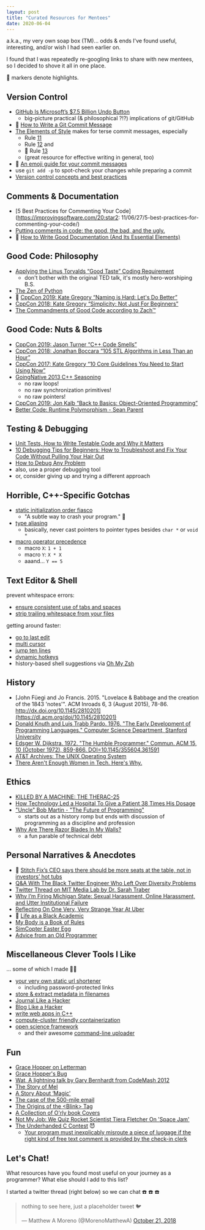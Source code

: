 ```yaml
---
layout: post
title: "Curated Resources for Mentees"
date: 2020-06-04
---
```


a.k.a., my very own soap box (TM)...
odds & ends I've found useful, interesting, and/or wish I had seen earlier on.

I found that I was repeatedly re-googling links to share with new mentees, so I decided to shove it all in one place.

:star2: markers denote highlights.

## Version Control

* [GitHub Is Microsoft’s $7.5 Billion Undo Button](https://web.archive.org/web/20180607002058/https://www.bloomberg.com/news/articles/2018-06-06/github-is-microsoft-s-7-5-billion-undo-button)
  * big-picture practical (& philosophical ?!?) implications of git/GitHub
* :star2: [How to Write a Git Commit Message](https://chris.beams.io/posts/git-commit/)
* [The Elements of Style](https://www.gutenberg.org/files/37134/37134-h/37134-h.htm) makes for terse commit messages, especially
  * Rule [11](https://www.gutenberg.org/files/37134/37134-h/37134-h.htm#Rule_11)
  * Rule [12](https://www.gutenberg.org/files/37134/37134-h/37134-h.htm#Rule_12) and
  * :star2: Rule [13](https://www.gutenberg.org/files/37134/37134-h/37134-h.htm#Rule_13)
  * (great resource for effective writing in general, too)
* :star2: [An emoji guide for your commit messages](https://gitmoji.carloscuesta.me/)
* use `git add -p` to spot-check your changes while preparing a commit
* [Version control concepts and best practices](https://homes.cs.washington.edu/~mernst/advice/version-control.html)

## Comments & Documentation

* [5 Best Practices for Commenting Your Code](https://improvingsoftware.com/20:star2: 11/06/27/5-best-practices-for-commenting-your-code/)
* [Putting comments in code: the good, the bad, and the ugly.](https://www.freecodecamp.org/news/code-comments-the-good-the-bad-and-the-ugly-be9cc65fbf83/)
* :star2: [How to Write Good Documentation (And Its Essential Elements)](https://www.sohamkamani.com/blog/how-to-write-good-documentation/)

## Good Code: Philosophy

* [Applying the Linus Torvalds “Good Taste” Coding Requirement](https://medium.com/@bartobri/applying-the-linus-tarvolds-good-taste-coding-requirement-99749f37684a)
  * don't bother with the original TED talk, it's mostly hero-worshiping B.S.
* [The Zen of Python](https://www.python.org/dev/peps/pep-0020/)
* :star2: [CppCon 2019: Kate Gregory “Naming is Hard: Let's Do Better”](https://www.youtube.com/watch?v=MBRoCdtZOYg)
* [CppCon 2018: Kate Gregory “Simplicity: Not Just For Beginners”](https://www.youtube.com/watch?v=n0Ak6xtVXno)
* [The Commandments of Good Code according to Zach™](http://zachgoldberg.com/2015/07/15/the-commandments-of-good-code-according-to-zach/)

## Good Code: Nuts & Bolts

* [CppCon 2019: Jason Turner “C++ Code Smells”](https://www.youtube.com/watch?v=f_tLQl0wLUM)
* [CppCon 2018: Jonathan Boccara “105 STL Algorithms in Less Than an Hour”](https://www.youtube.com/watch?v=2olsGf6JIkU)
* [CppCon 2017: Kate Gregory “10 Core Guidelines You Need to Start Using Now”](https://www.youtube.com/watch?v=XkDEzfpdcSg)
* [GoingNative 2013 C++ Seasoning](https://www.youtube.com/watch?v=W2tWOdzgXHA)
  * no raw loops!
  * no raw synchronization primitives!
  * no raw pointers!
* [CppCon 2019: Jon Kalb “Back to Basics: Object-Oriented Programming”](https://www.youtube.com/watch?v=32tDTD9UJCE)
* [Better Code: Runtime Polymorphism - Sean Parent](https://www.youtube.com/watch?v=QGcVXgEVMJg)


## Testing & Debugging

* [Unit Tests, How to Write Testable Code and Why it Matters](https://www.toptal.com/qa/how-to-write-testable-code-and-why-it-matters)
* [10 Debugging Tips for Beginners: How to Troubleshoot and Fix Your Code Without Pulling Your Hair Out](https://blog.hartleybrody.com/debugging-code-beginner/)
* [How to Debug Any Problem](https://hackernoon.com/how-to-debug-any-problem-ac6f8a867fae)
* also, use a proper debugging tool
* or, consider giving up and trying a different approach

## Horrible, C++-Specific Gotchas

* [static initialization order fiasco](https://isocpp.org/wiki/faq/ctors#static-init-order)
  * "A subtle way to crash your program." :wine_glass:
* [type aliasing](https://en.cppreference.com/w/cpp/language/reinterpret_cast)
  * basically, never cast pointers to pointer types besides `char *` or `void *`
* [macro operator precedence](https://gcc.gnu.org/onlinedocs/cpp/Operator-Precedence-Problems.html)
  * macro `X`: `1 + 1`
  * macro `Y`: `X * X`
  * aaand... `Y == 5`

## Text Editor & Shell

prevent whitespace errors:
* [ensure consistent use of tabs and spaces](https://atom.io/packages/tabs-to-spaces)
* [strip trailing whitespace from your files](https://atom.io/packages/whitespace)

getting around faster:
* [go to last edit](https://atom.io/packages/goto-last-edit)
* [multi cursor](https://atom.io/packages/multi-cursor-plus)
* [jump ten lines](https://atom.io/packages/line-jumper)
* [dynamic hotkeys](https://atom.io/packages/jumpy)
* history-based shell suggestions via [Oh My Zsh](https://ohmyz.sh/)

## History

* [John Füegi and Jo Francis. 2015. "Lovelace & Babbage and the creation of the 1843 'notes'". ACM Inroads 6, 3 (August 2015), 78-86. http://dx.doi.org/10.1145/2810201](https://dl.acm.org/doi/10.1145/2810201)
* [Donald Knuth and Luis Trabb Pardo. 1976. "The Early Development of Programming Languages." Computer Science Department, Stanford University](http://bitsavers.trailing-edge.com/pdf/stanford/cs_techReports/STAN-CS-76-562_EarlyDevelPgmgLang_Aug76.pdf)
* [Edsger W. Dijkstra. 1972. "The Humble Programmer." Commun. ACM 15, 10 (October 1972), 859-866. DOI=10.1145/355604.361591](https://dl.acm.org/doi/10.1145/355604.361591)
* [AT&T Archives: The UNIX Operating System](https://www.youtube.com/watch?v=tc4ROCJYbm0)
* [There Aren't Enough Women in Tech. Here's Why.](https://www.npr.org/sections/money/2017/01/30/511788585/there-arent-enough-women-in-tech-heres-why)

## Ethics

* [KILLED BY A MACHINE: THE THERAC-25](https://hackaday.com/2015/10/26/killed-by-a-machine-the-therac-25/)
* [How Technology Led a Hospital To Give a Patient 38 Times His Dosage](https://www.wired.com/2015/03/how-technology-led-a-hospital-to-give-a-patient-38-times-his-dosage/)
* ["Uncle" Bob Martin - "The Future of Programming"](https://www.youtube.com/watch?v=ecIWPzGEbFc)
  * starts out as a history romp but ends with discussion of programming as a discipline and profession
* [Why Are There Razor Blades In My Walls?](https://www.youtube.com/watch?v=79GlUDVJXaA)
  * a fun parable of technical debt

## Personal Narratives & Anecdotes

* :star2: [Stitch Fix’s CEO says there should be more seats at the table, not in investors’ hot tubs](https://www.marketplace.org/2018/02/14/stitch-fixs-katrina-lake-talks-sexism-and-silicon-valley/)
* [Q&A With The Black Twitter Engineer Who Left Over Diversity Problems](https://www.npr.org/sections/codeswitch/2015/11/06/454949422/a-q-a-with-lesley-miley-the-black-twitter-engineer-who-left-over-diversity-probl)
* [Twitter Thread on MIT Media Lab by Dr. Sarah Traber](https://twitter.com/SarahTaber_bww/status/1171895657872941056)
* [Why I’m Firing Michigan State: Sexual Harassment, Online Harassment, and Utter Institutional Failure](https://medium.com/@drjoy/why-im-firing-michigan-state-sexual-harassment-online-harassment-and-utter-institutional-6663a6bde68e)
* [Reflecting On One Very, Very Strange Year At Uber](https://www.susanjfowler.com/blog/2017/2/19/reflecting-on-one-very-strange-year-at-uber)
* :star2: [Life as a Black Academic](https://twitter.com/JessicaLWareLab/status/1268625256224260097/photo/1)
* [My Body is a Book of Rules](http://www.worldcat.org/oclc/935466620)
* [SimCopter Easter Egg](https://https://www.latimes.com/archives/la-xpm-1996-12-07-fi-6521-story.html)
* [Advice from an Old Programmer](https://www.nagekar.com/2018/06/advice-from-an-old-programmer-zed-shaw.html)

## Miscellaneous Clever Tools I Like

... some of which I made :man_shrugging:

* [your very own static url shortener](https://github.com/mmore500/hopto)
  * including password-protected links
* [store & extract metadata in filenames](https://github.com/mmore500/keyname)
* [Journal Like a Hacker](https://github.com/mmore500/templ)
* [Blog Like a Hacker](https://tom.preston-werner.com/2008/11/17/blogging-like-a-hacker.html)
* [write web apps in C++](https://github.com/devosoft/Empirical)
* [compute-cluster friendly containerization](https://sylabs.io/singularity/)
* [open science framework](https://osf.io)
  * and their awesome [command-line uploader](https://github.com/osfclient/osfclient)

## Fun

* [Grace Hopper on Letterman](https://www.dailymotion.com/video/x35dsz7)
* [Grace Hopper's Bug](https://www.atlasobscura.com/places/grace-hoppers-bug)
* [Wat, A lightning talk by Gary Bernhardt from CodeMash 2012](https://www.destroyallsoftware.com/talks/wat)
* [The Story of Mel](http://www.catb.org/~esr/jargon/html/story-of-mel.html)
* [A Story About ‘Magic'](http://www.catb.org/~esr/jargon/html/magic-story.html)
* [The case of the 500-mile email](https://www.ibiblio.org/harris/500milemail.html)
* [The Origins of the \<Blink\> Tag](http://www.montulli.org/theoriginofthe%3Cblink%3Etag)
* [A Collection of O'rly book Covers](https://boyter.org/2016/04/collection-orly-book-covers/)
* [Not My Job: We Quiz Rocket Scientist Tiera Fletcher On 'Space Jam'](https://www.npr.org/2019/07/13/740994717/not-my-job-we-quiz-rocket-scientist-tiera-fletcher-on-space-jam)
* [The Underhanded C Contest](http://underhanded-c.org/) :smiling_imp:
  * [Your program must inexplicably misroute a piece of luggage if the right kind of free text comment is provided by the check-in clerk](http://underhanded-c.org/_page_id_22.html)

## Let's Chat!

What resources have you found most useful on your journey as a programmer?
What else should I add to this list?

I started a twitter thread (right below) so we can chat :phone: :phone: :phone:

<blockquote class="twitter-tweet"><p lang="en" dir="ltr">nothing to see here, just a placeholder tweet 🐦</p>&mdash; Matthew A Moreno (@MorenoMatthewA) <a href="https://twitter.com/MorenoMatthewA/status/1054071480512843776?ref_src=twsrc%5Etfw">October 21, 2018</a></blockquote> <script async src="https://platform.twitter.com/widgets.js" charset="utf-8"></script>
